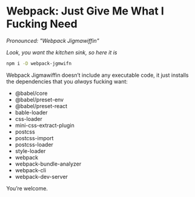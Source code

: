 # Webpack: Just Give Me What I Fucking Need

*Pronounced: "Webpack Jigmawiffin"*

*Look, you want the kitchen sink, so here it is*

```sh
npm i -D webpack-jgmwifn
```

Webpack Jigmawiffin doesn’t include any executable code, it just installs the dependencies that you *always* fucking want:

- @babel/core
- @babel/preset-env
- @babel/preset-react
- bable-loader
- css-loader
- mini-css-extract-plugin
- postcss
- postcss-import
- postcss-loader
- style-loader
- webpack
- webpack-bundle-analyzer
- webpack-cli
- webpack-dev-server

You’re welcome.
